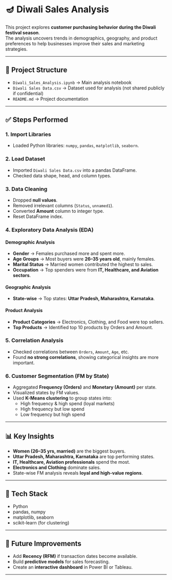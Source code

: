 # 🪔 Diwali Sales Analysis

This project explores **customer purchasing behavior during the Diwali festival season**.  
The analysis uncovers trends in demographics, geography, and product preferences to help businesses improve their sales and marketing strategies.

---

## 📂 Project Structure
- `Diwali_Sales_Analysis.ipynb` → Main analysis notebook  
- `Diwali Sales Data.csv` → Dataset used for analysis (not shared publicly if confidential)  
- `README.md` → Project documentation  

---

## ✅ Steps Performed

### 1. Import Libraries
- Loaded Python libraries: `numpy`, `pandas`, `matplotlib`, `seaborn`.

### 2. Load Dataset

- Imported `Diwali Sales Data.csv` into a pandas DataFrame.
- Checked data shape, head, and column types.

### 3. Data Cleaning
- Dropped **null values**.  
- Removed irrelevant columns (`Status`, `unnamed1`).  
- Converted **Amount** column to integer type.  
- Reset DataFrame index.  

### 4. Exploratory Data Analysis (EDA)

#### Demographic Analysis
- **Gender** → Females purchased more and spent more.  
- **Age Groups** → Most buyers were **26–35 years old**, mainly females.  
- **Marital Status** → Married women contributed the highest to sales.  
- **Occupation** → Top spenders were from **IT, Healthcare, and Aviation sectors**.  

#### Geographic Analysis
- **State-wise** → Top states: **Uttar Pradesh, Maharashtra, Karnataka**.  

#### Product Analysis
- **Product Categories** → Electronics, Clothing, and Food were top sellers.  
- **Top Products** → Identified top 10 products by Orders and Amount.  

### 5. Correlation Analysis
- Checked correlations between `Orders`, `Amount`, `Age`, etc.  
- Found **no strong correlations**, showing categorical insights are more important.  

### 6. Customer Segmentation (FM by State)
- Aggregated **Frequency (Orders)** and **Monetary (Amount)** per state.  
- Visualized states by FM values.  
- Used **K-Means clustering** to group states into:  
  - High frequency & high spend (loyal markets)  
  - High frequency but low spend  
  - Low frequency but high spend  

---

## 📊 Key Insights
- **Women (26–35 yrs, married)** are the biggest buyers.  
- **Uttar Pradesh, Maharashtra, Karnataka** are top performing states.  
- **IT, Healthcare, Aviation professionals** spend the most.  
- **Electronics and Clothing** dominate sales.  
- State-wise FM analysis reveals **loyal and high-value regions**.  

---

## 🚀 Tech Stack
- Python  
- pandas, numpy  
- matplotlib, seaborn  
- scikit-learn (for clustering)  

---

## 🎯 Future Improvements
- Add **Recency (RFM)** if transaction dates become available.  
- Build **predictive models** for sales forecasting.  
- Create an **interactive dashboard** in Power BI or Tableau.  

---
